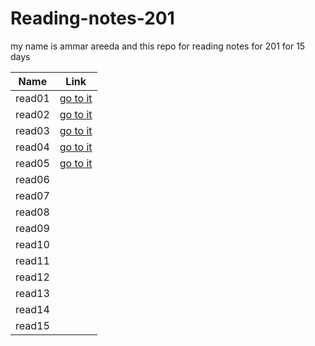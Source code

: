 # Reading-notes-201

my name is ammar areeda and this repo for reading notes for 201 for 15 days

| Name | Link |
| --- | --- |
| read01| [go to it](https://ammar00areeda.github.io/Reading-notes-201/read01) |
| read02| [go to it](https://ammar00areeda.github.io/Reading-notes-201/read02) |
| read03| [go to it](https://ammar00areeda.github.io/Reading-notes-201/read03) |
| read04| [go to it](https://ammar00areeda.github.io/Reading-notes-201/read04) |
| read05| [go to it](https://ammar00areeda.github.io/Reading-notes-201/read05) |
| read06|<!-- [go to it](https://ammar00areeda.github.io/Reading-notes-201/read06) -->|
| read07|<!-- [go to it](https://ammar00areeda.github.io/Reading-notes-201/read07)--> |
| read08|<!-- [go to it](https://ammar00areeda.github.io/Reading-notes-201/read08)--> |
| read09|<!-- [go to it](https://ammar00areeda.github.io/Reading-notes-201/read09)--> |
| read10|<!-- [go to it](https://ammar00areeda.github.io/Reading-notes-201/read10)--> |
| read11|<!-- [go to it](https://ammar00areeda.github.io/Reading-notes-201/read11)--> |
| read12|<!-- [go to it](https://ammar00areeda.github.io/Reading-notes-201/read12)--> |
| read13|<!-- [go to it](https://ammar00areeda.github.io/Reading-notes-201/read13)--> |
| read14|<!-- [go to it](https://ammar00areeda.github.io/Reading-notes-201/read14)--> |
| read15|<!-- [go to it](https://ammar00areeda.github.io/Reading-notes-201/read15)--> |